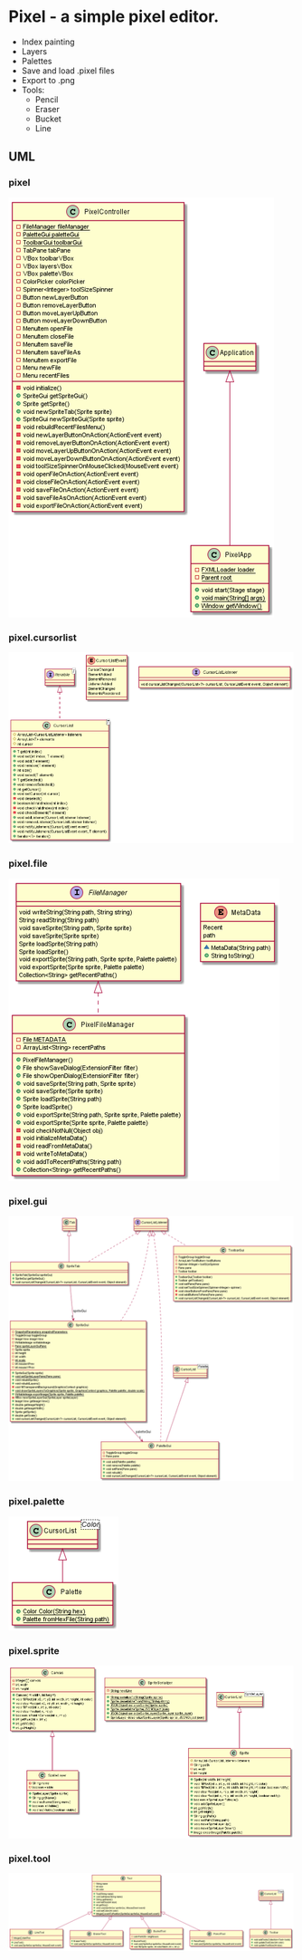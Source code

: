 # Pixel - a simple pixel editor.

- Index painting
- Layers
- Palettes
- Save and load .pixel files
- Export to .png
- Tools:
    - Pencil
    - Eraser
    - Bucket
    - Line

## UML

### pixel
![Pixel](uml/pixel.png "pixel")

### pixel.cursorlist
![Pixel](uml/pixel_cursorlist.png "pixel.cursorlist")

### pixel.file
![Pixel](uml/pixel_file.png "pixel.file")

### pixel.gui
![Pixel](uml/pixel_gui.png "pixel.gui")

### pixel.palette
![Pixel](uml/pixel_palette.png "pixel.palette")

### pixel.sprite
![Pixel](uml/pixel_sprite.png "pixel.sprite")

### pixel.tool
![Pixel](uml/pixel_tool.png "pixel.tool")
